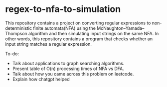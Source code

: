 # regex-to-nfa-to-simulation

This repository contains a project on converting regular expressions to non-deterministic finite automata(NFA) using the McNaughton–Yamada–Thompson algorithm and then simulating input strings on the same NFA. In other words, this repository contains a program that checks whether an input string matches a regular expression.

To-do:

- Talk about applications to graph searching algorithms.
- Present table of O(n) processing times of NFA vs DFA.
- Talk about how you came across this problem on leetcode.
- Explain how chatgpt helped
